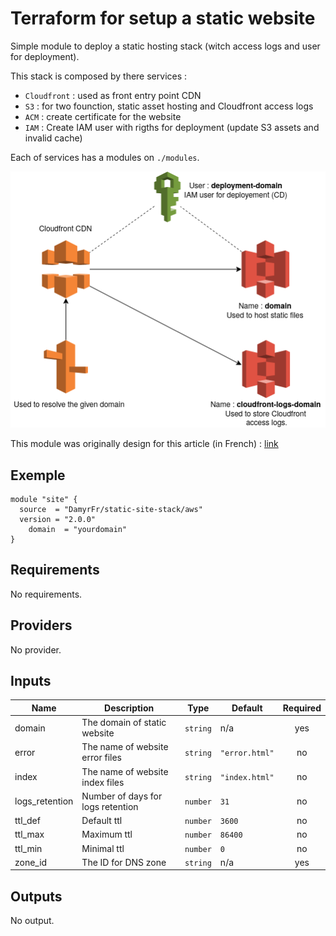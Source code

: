 # Terraform for setup a static website

Simple module to deploy a static hosting stack (witch access logs and user for deployment).

This stack is composed by there services :

* `Cloudfront` : used as front entry point CDN
* `S3` : for two founction, static asset hosting and Cloudfront access logs
* `ACM` : create certificate for the website
* `IAM` : Create IAM user with rigths for deployment (update S3 assets and invalid cache)

Each of services has a modules on `./modules`.

![AWS SCHEMA](./AWS-modules.png)

This module was originally design for this article (in French) : [link](https://www.damyr.fr/posts/premier-module-terraform/)

## Exemple

```hcl
module "site" {
  source  = "DamyrFr/static-site-stack/aws"
  version = "2.0.0"
	domain  = "yourdomain"
}
```

<!-- BEGINNING OF PRE-COMMIT-TERRAFORM DOCS HOOK -->
## Requirements

No requirements.

## Providers

No provider.

## Inputs

| Name | Description | Type | Default | Required |
|------|-------------|------|---------|:--------:|
| domain | The domain of static website | `string` | n/a | yes |
| error | The name of website error files | `string` | `"error.html"` | no |
| index | The name of website index files | `string` | `"index.html"` | no |
| logs\_retention | Number of days for logs retention | `number` | `31` | no |
| ttl\_def | Default ttl | `number` | `3600` | no |
| ttl\_max | Maximum ttl | `number` | `86400` | no |
| ttl\_min | Minimal ttl | `number` | `0` | no |
| zone\_id | The ID for DNS zone | `string` | n/a | yes |

## Outputs

No output.

<!-- END OF PRE-COMMIT-TERRAFORM DOCS HOOK -->
